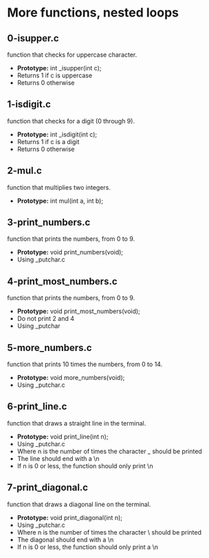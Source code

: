 # More functions, nested loops<br/>

## 0-isupper.c<br/>
function that checks for uppercase character.<br/>
- **Prototype:** int _isupper(int c);
- Returns 1 if c is uppercase
- Returns 0 otherwise

## 1-isdigit.c<br/>
function that checks for a digit (0 through 9).<br/>
- **Prototype:** int _isdigit(int c);
- Returns 1 if c is a digit
- Returns 0 otherwise

## 2-mul.c<br/>
function that multiplies two integers.<br/>
- **Prototype:** int mul(int a, int b);

## 3-print_numbers.c<br/>
function that prints the numbers, from 0 to 9.<br/>
- **Prototype:** void print_numbers(void);
- Using _putchar.c

## 4-print_most_numbers.c<br/>
function that prints the numbers, from 0 to 9.<br/>
- **Prototype:** void print_most_numbers(void);
- Do not print 2 and 4
- Using _putchar

## 5-more_numbers.c<br/>
function that prints 10 times the numbers, from 0 to 14.<br/>
- **Prototype:** void more_numbers(void);
- Using _putchar.c

## 6-print_line.c<br/>
function that draws a straight line in the terminal.<br/>
- **Prototype:** void print_line(int n);
- Using _putchar.c
- Where n is the number of times the character _ should be printed
- The line should end with a \n
- If n is 0 or less, the function should only print \n

## 7-print_diagonal.c<br/>
function that draws a diagonal line on the terminal.<br/>
- **Prototype:** void print_diagonal(int n);
- Using _putchar.c
- Where n is the number of times the character \ should be printed
- The diagonal should end with a \n
- If n is 0 or less, the function should only print a \n